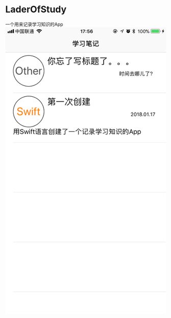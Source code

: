 # LaderOfStudy
一个用来记录学习知识的App
![示例图片](https://github.com/XiaoYuEngineer/LaderOfStudy/blob/master/Source/description.png)
